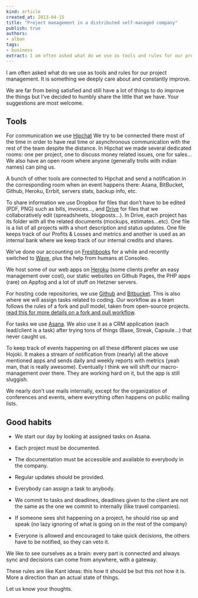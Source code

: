 ```yaml
---
kind: article
created_at: 2013-04-15
title: "Project management in a distributed self-managed company"
publish: true
authors:
- alban
tags:
- business
extract: I am often asked what do we use as tools and rules for our project management. It is something we deeply care about and constantly improve.
---
```


I am often asked what do we use as tools and rules for our project management. It is something we deeply care about and constantly improve.

We are far from being satisfied and still have a lot of things to do improve the things but I’ve decided to humbly share the little that we have. Your suggestions are most welcome.

## Tools

For communication we use [Hipchat](http://hipchat.com) We try to be connected there most of the time in order to have real time or asynchronous communication with the rest of the team despite the distance. In Hipchat we made several dedicated rooms: one per project, one to discuss money related issues, one for sales... We also have an open room where anyone (generally trolls with indian names) can ping us.

A bunch of other tools are connected to Hipchat and send a notification in the corresponding room when an event happens there: Asana, BitBucket, Github, Heroku, Errbit, servers stats, backup info, etc.

To share information we use Dropbox for files that don’t have to be edited (PDF, PNG) such as bills, invoices..., and [Drive](http://drive.google.com) for files that we collaboratively edit (spreadsheets, blogposts...). In Drive, each project has its folder with all the related documents (mockups, estimates...etc). One file is a list of all projects with a short description and status updates. One file keeps track of our Profits & Losses and metrics and another is used as an internal bank where we keep track of our internal credits and shares.

We’ve done our accounting on [Freshbooks](http://freshbooks.com) for a while and recently switched to [Wave](https://waveapps.com), plus the help from humans at Consoleo.

We host some of our web apps on [Heroku](http://heroku.com) (some clients prefer an easy management over cost), our static websites on Github Pages, the PHP apps (rare) on Appfog and a lot of stuff on Hetzner servers.

For hosting code repositories, we use [Github](http://github.com) and [Bitbucket](http://bitbucket.org).  This is also where we will assign tasks related to coding. Our workflow as a team follows the rules of a fork and pull model, taken from open-source projects. [read this for more details on a fork and pull workflow](http://zaiste.net/2012/05/how_i_use_git_-_basics/).

For tasks we use [Asana](http://asana.com). We also use it as a CRM application (each lead/client is a task) after trying tons of things (Base, Streak, Capsule...) that never caught us.

To keep track of events happening on all these different places we use Hojoki. It makes a stream of notification from (nearly) all the above mentioned apps and sends daily and weekly reports with metrics (yeah man, that is really awesome). Eventually I think we will shift our macro-management over there. They are working hard on it, but the app is still sluggish.

We nearly don’t use mails internally, except for the organization of conferences and events, where everything often happens on public mailing lists.

## Good habits

- We start our day by looking at assigned tasks on Asana.

- Each project must be documented.

- The documentation must be accessible and available to everybody in the company.

- Regular updates should be provided.

- Everybody can assign a task to anybody.

-  We commit to tasks and deadlines, deadlines given to the client are not the same as the one we commit to internally (like travel companies).

- If someone sees shit happening on a project, he should rise up and speak (no lazy ignoring of what is going on in the rest of the company)

 - Everyone is allowed and encouraged to take quick decisions, the others have to be notified, so they can veto it.


We like to see ourselves as a brain: every part is connected and always sync and decisions can come from anywhere, with a gateway.

These rules are like Kant ideas: this how it should be but this not how it is. More a direction than an actual state of things.

Let us know your thoughts.
